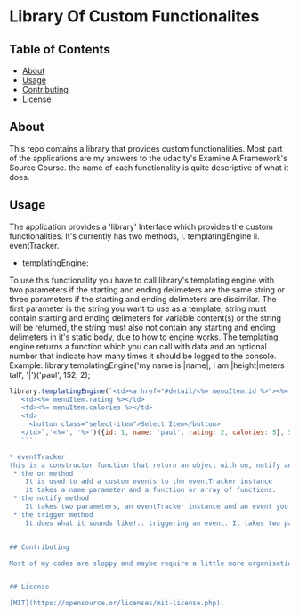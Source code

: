 # Library Of Custom Functionalites

## Table of Contents

* [About](#About)
* [Usage](#Usage)
* [Contributing](#contributing)
* [License](#License)


## About

This repo contains a library that provides custom functionalities. Most part of the applications are my answers to the udacity's Examine A Framework's Source Course. the name of each functionality is quite descriptive of what it does.

## Usage 

The application provides a 'library' Interface which provides the custom functionalities. It's currently has two methods, i. templatingEngine ii. eventTracker.

* templatingEngine: 

 To use this functionality you have to call library's templating engine with two parameters if the starting and ending delimeters are the same string or three parameters if the starting and ending delimeters are dissimilar. The first parameter is the string you want to use as a template, string must contain starting and ending delimeters for variable content(s) or the string will be returned, the string must also not contain any starting and ending delimeters in it's static body, due to how to engine works. The templating engine returns a function which you can call with data and an optional number that indicate how many times it should be logged to the console.
 Example: library.templatingEngine('my name is |name|, I am |height|meters tall', '|')('paul', 152, 2); 

 ```js
 library.templatingEngine(`<td><a href="#detail/<%= menuItem.id %>"><%= menuItem.name %></a></td>
    <td><%= menuItem.rating %></td>
    <td><%= menuItem.calories %></td>
    <td>
      <button class="select-item">Select Item</button>
    </td>`,'<%=', '%>')({id: 1, name: 'paul', rating: 2, calories: 5}, 5);
    ```

* eventTracker
 this is a constructor function that return an object with on, notify and trigger methods. 
  * the on method
     It is used to add a custom events to the eventTracker instance
     it takes a name parameter and a function or array of functions.
  * the notify method
     It takes two parameters, an eventTracker instance and an event you want the object to be notified of.
  * the trigger method
     It does what it sounds like!.. triggering an event. It takes two parameters, i. name of custom event ii. data for the custom event.


## Contributing

Most of my codes are sloppy and maybe require a little more organisation. If you feel there are improvements to make. Please fork this repo, create and new branch, make the required changes and submit a pull request.


## License

[MIT](https://opensource.or/licenses/mit-license.php).
